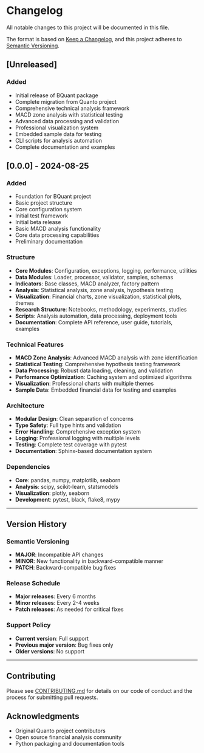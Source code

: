 # Changelog

All notable changes to this project will be documented in this file.

The format is based on [Keep a Changelog](https://keepachangelog.com/en/1.0.0/),
and this project adheres to [Semantic Versioning](https://semver.org/spec/v2.0.0.html).

## [Unreleased]

### Added
- Initial release of BQuant package
- Complete migration from Quanto project
- Comprehensive technical analysis framework
- MACD zone analysis with statistical testing
- Advanced data processing and validation
- Professional visualization system
- Embedded sample data for testing
- CLI scripts for analysis automation
- Complete documentation and examples


## [0.0.0] - 2024-08-25

### Added
- Foundation for BQuant project
- Basic project structure
- Core configuration system
- Initial test framework
- Initial beta release
- Basic MACD analysis functionality
- Core data processing capabilities
- Preliminary documentation

### Structure

- **Core Modules**: Configuration, exceptions, logging, performance, utilities
- **Data Modules**: Loader, processor, validator, samples, schemas
- **Indicators**: Base classes, MACD analyzer, factory pattern
- **Analysis**: Statistical analysis, zone analysis, hypothesis testing
- **Visualization**: Financial charts, zone visualization, statistical plots, themes
- **Research Structure**: Notebooks, methodology, experiments, studies
- **Scripts**: Analysis automation, data processing, deployment tools
- **Documentation**: Complete API reference, user guide, tutorials, examples

### Technical Features
- **MACD Zone Analysis**: Advanced MACD analysis with zone identification
- **Statistical Testing**: Comprehensive hypothesis testing framework
- **Data Processing**: Robust data loading, cleaning, and validation
- **Performance Optimization**: Caching system and optimized algorithms
- **Visualization**: Professional charts with multiple themes
- **Sample Data**: Embedded financial data for testing and examples

### Architecture
- **Modular Design**: Clean separation of concerns
- **Type Safety**: Full type hints and validation
- **Error Handling**: Comprehensive exception system
- **Logging**: Professional logging with multiple levels
- **Testing**: Complete test coverage with pytest
- **Documentation**: Sphinx-based documentation system

### Dependencies
- **Core**: pandas, numpy, matplotlib, seaborn
- **Analysis**: scipy, scikit-learn, statsmodels
- **Visualization**: plotly, seaborn
- **Development**: pytest, black, flake8, mypy

---

## Version History

### Semantic Versioning
- **MAJOR**: Incompatible API changes
- **MINOR**: New functionality in backward-compatible manner
- **PATCH**: Backward-compatible bug fixes

### Release Schedule
- **Major releases**: Every 6 months
- **Minor releases**: Every 2-4 weeks
- **Patch releases**: As needed for critical fixes

### Support Policy
- **Current version**: Full support
- **Previous major version**: Bug fixes only
- **Older versions**: No support

---

## Contributing

Please see [CONTRIBUTING.md](CONTRIBUTING.md) for details on our code of conduct and the process for submitting pull requests.

## Acknowledgments

- Original Quanto project contributors
- Open source financial analysis community
- Python packaging and documentation tools
